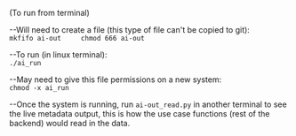 (To run from terminal)

--Will need to create a file (this type of file can't be copied to git):  
`mkfifo ai-out    
chmod 666 ai-out`  

--To run (in linux terminal):  
`./ai_run`

--May need to give this file permissions on a new system:  
`chmod -x ai_run`

--Once the system is running, run `ai-out_read.py` in another terminal to see the live metadata output, this is how the use case functions (rest of the backend) would read in the data.

